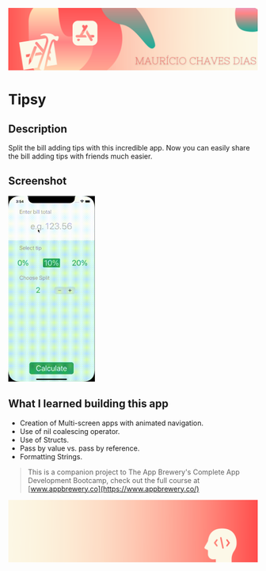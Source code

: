
![Begin Banner](Documentation/readme-begin-banner-mau.png)

#  Tipsy
 

## Description

Split the bill adding tips with this incredible app. Now you can easily share the bill adding tips with friends much easier.


## Screenshot

<img src= Documentation/Screenshot1.gif  height="375" width="175">



## What I learned building this app

* Creation of Multi-screen apps with animated navigation.
* Use of nil coalescing operator.
* Use of Structs. 
* Pass by value vs. pass by reference. 
* Formatting Strings. 




>This is a companion project to The App Brewery's Complete App Development Bootcamp, check out the full course at [www.appbrewery.co](https://www.appbrewery.co/)

![End Banner](Documentation/readme-end-banner-mau.png)
